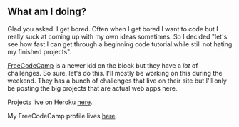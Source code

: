 ## What am I doing?
Glad you asked. I get bored. Often when I get bored I want to code but I really suck at coming up with my own ideas sometimes. So I decided "let's see how fast I can get through a beginning code tutorial while still not hating my finished projects".

[FreeCodeCamp](http://freecodecamp.com) is a newer kid on the block but they have a *lot* of challenges. So sure, let's do this. I'll mostly be working on this during the weekend. They has a bunch of challenges that live on their site but I'll only be posting the big projects that are actual web apps here.

Projects live on Heroku [here](http://lindseythegeek.herokuapp.com).

My FreeCodeCamp profile lives [here](http://www.freecodecamp.com/leaena).
